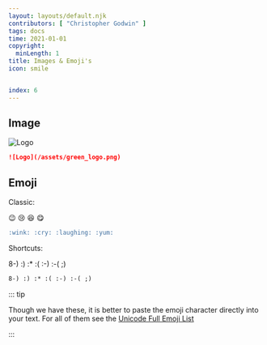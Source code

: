 ```yaml
---
layout: layouts/default.njk
contributors: [ "Christopher Godwin" ]
tags: docs
time: 2021-01-01
copyright:
  minLength: 1
title: Images & Emoji's
icon: smile


index: 6
---
```


## Image

![Logo](/assets/green_logo.png)

```md
![Logo](/assets/green_logo.png)
```

## Emoji

Classic:

:wink: :cry: :laughing: :yum:

```md
:wink: :cry: :laughing: :yum:
```

Shortcuts:

8-) :) :* :( :-) :-( ;)

```md
8-) :) :* :( :-) :-( ;)
```

::: tip

Though we have these, it is better to paste the emoji character directly into your text.
For all of them see the [Unicode Full Emoji List](https://unicode.org/emoji/charts/full-emoji-list.html)

:::